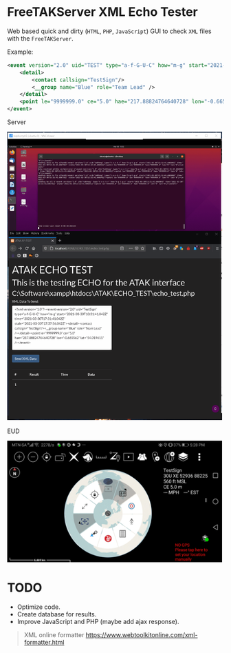 # FreeTAKServer XML Echo Tester

Web based quick and dirty (`HTML`, `PHP`, `JavaScript`) GUI to check `XML` files with the `FreeTAKServer`.

Example:

```XML
<event version="2.0" uid="TEST" type="a-f-G-U-C" how="m-g" start="2021-03-30T17:31:41.042Z" time="2021-03-30T17:31:41.042Z" stale="2021-03-30T17:37:56.042Z">
    <detail>
        <contact callsign="TestSign"/>
        <__group name="Blue" role="Team Lead" />
    </detail>
    <point le="9999999.0" ce="5.0" hae="217.88824764640728" lon="-0.665562" lat="54.019611" />
</event>
```

Server

[<img src="img/server.gif" width="500"/>](img/server.gif)

EUD

[<img src="img/eud.jpg" width="500"/>](img/eud.jpg)

# TODO

- Optimize code.
- Create database for results.
- Improve JavaScript and PHP (maybe add ajax response).

> XML online formatter https://www.webtoolkitonline.com/xml-formatter.html
